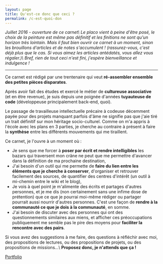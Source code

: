 ```yaml
---
layout: page
title: Qu'est-ce donc que ceci ?
permalink: /c-est-quoi-don
---
```

*Juillet 2016 - ouverture de ce carnet\\
Le placo vient à peine d'être posé, le choix de la peinture est même pas définitif et les finitions ne sont qu'un horizon très lointain. Mais il faut bien ouvrir ce carnet à un moment, sinon les brouillons d'articles et de notes s'accumulent ! (rassurez-vous, c'est déjà plus que le cas. Si vous aimez les articles antédatés, vous allez vous régaler.)\\
Bref, rien de tout ceci n'est fini, j'espère bienveillance et indulgence !*

---

Ce carnet est rédigé par une trentenaire qui veut **ré-assembler ensemble des petites pièces disparates**.

Après avoir fait des études et exercé le métier de **cultureuse associative** (et en être revenue), je suis depuis une poignée d'années **tuyauteuse de code** (développeuse principalement back-end, quoi).

Le passage de travailleuse intellectuelle précaire à codeuse décemment payée pour des projets manquant parfois d'âme ne signifie pas que j'aie tiré un trait définitif sur mon héritage socio-culturel. Comme on m'a appris à l'école avec les plans en 3 parties, je cherche au contraire à présent à faire la **synthèse** entre les différents mouvements qui me tiraillent.

Ce carnet, je l'ouvre à un moment où :

- Je sens que  me forcer à **poser par écrit et rendre intelligibles** les bazars qui traversent mon crâne ne peut que me permettre d'avancer dans la définition de ma prochaine destination,
- J'ai besoin d'un outil qui me permette de **faire du lien entre les éléments que je cherche à conserver**, d'organiser et retrouver facilement des sources, de quantifier des centres d'intérêt (un outil à mi-chemin entre le wiki et le blog),
- Je vois à quel point je m'alimente des écrits et partages d'autres personnes, et je me dis (non certainement sans une infime dose de prétention) que ce que je pourrai moi-même rédiger ou partager pourrait aussi nourrir d'autres personnes. C'est une façon de **rendre à la communauté ce que je dois à la communauté**, en somme.
- J'ai besoin de discuter avec des personnes qui ont des questionnements similaires aux miens, et afficher ces préoccupations publiquement me semble pas le pire des moyens pour **faciliter la rencontre avec des pairs**.

Si vous avez des suggestions à me faire, des questions à réfléchir avec moi, des propositions de lectures, ou des propositions de projets, ou des propositions de missions...\\
**Proposez donc, je n'attends que ça !**


<a href="http://www.clairezuliani.com" class="btn btn-primary" title="Portfolio" target="_blank">Portfolio</a>
